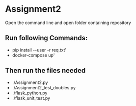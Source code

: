 # Assignment2
Open the command line and open folder containing repository <br />
## Run following Commands: <br />
* pip install --user -r req.txt' <br />
* docker-compose up' <br />

## Then run the files needed <br />
* ./Assignment2.py <br />
* ./Assignment2_test_doubles.py <br />
* ./flask_python.py <br />
* ./flask_unit_test.py <br />
